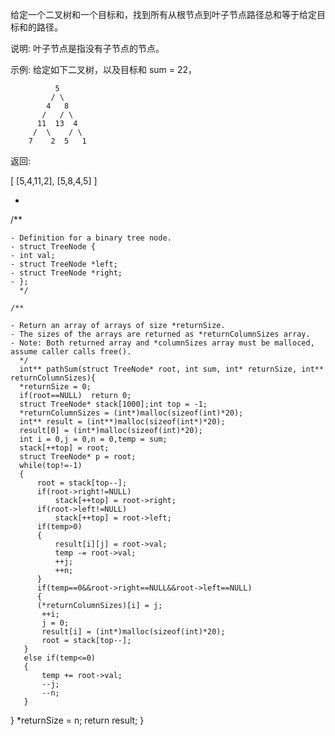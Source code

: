 给定一个二叉树和一个目标和，找到所有从根节点到叶子节点路径总和等于给定目标和的路径。

说明: 叶子节点是指没有子节点的节点。

示例:
给定如下二叉树，以及目标和 sum = 22，

              5
             / \
            4   8
           /   / \
          11  13  4
         /  \    / \
        7    2  5   1
返回:

[
   [5,4,11,2],
   [5,8,4,5]
]



 * ```c
 /**

    - Definition for a binary tree node.
    - struct TreeNode {
    - int val;
    - struct TreeNode *left;
    - struct TreeNode *right;
    - };
      */
    
    /**
    
    - Return an array of arrays of size *returnSize.
    - The sizes of the arrays are returned as *returnColumnSizes array.
    - Note: Both returned array and *columnSizes array must be malloced, assume caller calls free().
      */
      int** pathSum(struct TreeNode* root, int sum, int* returnSize, int** returnColumnSizes){
      *returnSize = 0;
      if(root==NULL)  return 0;
      struct TreeNode* stack[1000];int top = -1;
      *returnColumnSizes = (int*)malloc(sizeof(int)*20);
      int** result = (int**)malloc(sizeof(int*)*20);
      result[0] = (int*)malloc(sizeof(int)*20);
      int i = 0,j = 0,n = 0,temp = sum;
      stack[++top] = root;
      struct TreeNode* p = root;
      while(top!=-1)
      {
          root = stack[top--];
          if(root->right!=NULL)
              stack[++top] = root->right;
          if(root->left!=NULL)
              stack[++top] = root->left;
          if(temp>0)
          {
              result[i][j] = root->val;
              temp -= root->val;
              ++j;
              ++n;   
          }
          if(temp==0&&root->right==NULL&&root->left==NULL)
          {
          (*returnColumnSizes)[i] = j;
           ++i;
           j = 0;
           result[i] = (int*)malloc(sizeof(int)*20);
           root = stack[top--];
       }
       else if(temp<=0)
       {
           temp += root->val;
           --j;
           --n;
       }
   }
   *returnSize = n;
   return result;
   }
 ```
 
 

